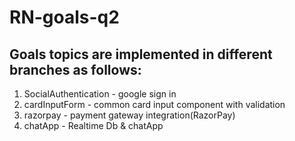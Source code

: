 # RN-goals-q2

## Goals topics are implemented in different branches as follows:
1. SocialAuthentication - google sign in
2. cardInputForm - common card input component with validation
3. razorpay - payment gateway integration(RazorPay)
4. chatApp - Realtime Db & chatApp
